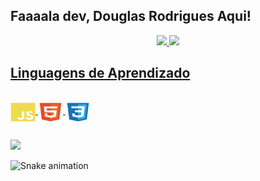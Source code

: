 ## Faaaala dev, Douglas Rodrigues Aqui!

<div align="center">
  <a href="https://github.com/DouglasRodrigues34">
  <img height="180em" src="https://github-readme-stats.vercel.app/api?username=DouglasRodrigues34&show_icons=true&theme=react&include_all_commits=true&count_private=true"/>
  <img height="180em" src="https://github-readme-stats.vercel.app/api/top-langs/?username=DouglasRodrigues34&layout=compact&langs_count=7&theme=react"/>
</div>
  
## Linguagens de Aprendizado
<div style="display: inline_block"><br>
  <img align="center" alt="Douglas-Js" height="30" width="40" src="https://raw.githubusercontent.com/devicons/devicon/master/icons/javascript/javascript-plain.svg">
  <img align="center" alt="Douglas-HTML" height="30" width="40" src="https://raw.githubusercontent.com/devicons/devicon/master/icons/html5/html5-original.svg">
  <img align="center" alt="Douglas-CSS" height="30" width="40" src="https://raw.githubusercontent.com/devicons/devicon/master/icons/css3/css3-original.svg">

##
<div> 
  <a href="https://www.linkedin.com/in/douglas-luiz-de-oliveira-rodrigues-1b2994240/" target="_blank"><img src="https://img.shields.io/badge/-LinkedIn-%230077B5?style=for-the-badge&logo=linkedin&logoColor=white" target="_blank"></a>  
</div>
   
   ![Snake animation](https://github.com/DouglasRodrigues34/DouglasRodrigues34/blob/output/github-contribution-grid-snake.svg)
